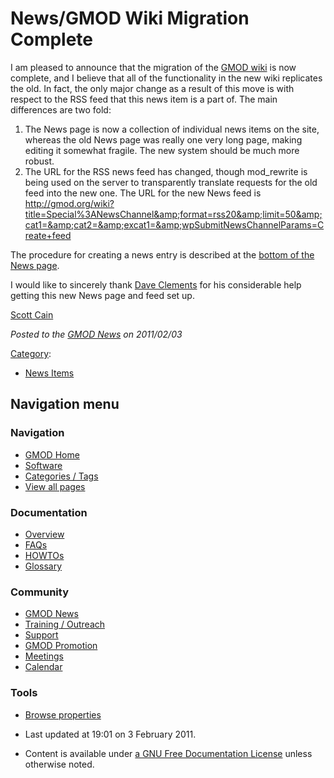 



<span id="top"></span>




# <span dir="auto">News/GMOD Wiki Migration Complete</span>









I am pleased to announce that the migration of the [GMOD
wiki](../Main_Page "Main Page") is now complete, and I believe that all
of the functionality in the new wiki replicates the old. In fact, the
only major change as a result of this move is with respect to the RSS
feed that this news item is a part of. The main differences are two
fold:

1.  The News page is now a collection of individual news items on the
    site, whereas the old News page was really one very long page,
    making editing it somewhat fragile. The new system should be much
    more robust.
2.  The URL for the RSS news feed has changed, though mod_rewrite is
    being used on the server to transparently translate requests for the
    old feed into the new one. The URL for the new News feed is <a
    href="http://gmod.org/wiki?title=Special%3ANewsChannel&amp;format=rss20&amp;limit=50&amp;cat1=&amp;cat2=&amp;excat1=&amp;wpSubmitNewsChannelParams=Create+feed"
    class="external free"
    rel="nofollow">http://gmod.org/wiki?title=Special%3ANewsChannel&amp;format=rss20&amp;limit=50&amp;cat1=&amp;cat2=&amp;excat1=&amp;wpSubmitNewsChannelParams=Create+feed</a>

The procedure for creating a news entry is described at the [bottom of
the News page](../GMOD_News#Adding_a_News_Item "GMOD News").

I would like to sincerely thank [Dave
Clements](../User%3AClements "User%3AClements") for his considerable help
getting this new News page and feed set up.

[Scott Cain](../User%3AScott "User%3AScott")

  



*Posted to the [GMOD News](../GMOD_News "GMOD News") on 2011/02/03*






[Category](../Special%3ACategories "Special%3ACategories"):

- [News Items](../Category%3ANews_Items "Category%3ANews Items")






## Navigation menu







<a href="../Main_Page"
style="background-image: url(../../images/GMOD-cogs.png);"
title="Visit the main page"></a>


### Navigation



- <span id="n-GMOD-Home">[GMOD Home](../Main_Page)</span>
- <span id="n-Software">[Software](../GMOD_Components)</span>
- <span id="n-Categories-.2F-Tags">[Categories /
  Tags](../Categories)</span>
- <span id="n-View-all-pages">[View all
  pages](../Special:AllPages)</span>




### Documentation



- <span id="n-Overview">[Overview](../Overview)</span>
- <span id="n-FAQs">[FAQs](../Category%3AFAQ)</span>
- <span id="n-HOWTOs">[HOWTOs](../Category%3AHOWTO)</span>
- <span id="n-Glossary">[Glossary](../Glossary)</span>




### Community



- <span id="n-GMOD-News">[GMOD News](../GMOD_News)</span>
- <span id="n-Training-.2F-Outreach">[Training /
  Outreach](../Training_and_Outreach)</span>
- <span id="n-Support">[Support](../Support)</span>
- <span id="n-GMOD-Promotion">[GMOD Promotion](../GMOD_Promotion)</span>
- <span id="n-Meetings">[Meetings](../Meetings)</span>
- <span id="n-Calendar">[Calendar](../Calendar)</span>




### Tools

- <span id="t-smwbrowselink"><a href="../Special%253ABrowse/News-2FGMOD_Wiki_Migration_Complete"
  rel="smw-browse">Browse properties</a></span>



- <span id="footer-info-lastmod">Last updated at 19:01 on 3 February
  2011.</span>
<!-- - <span id="footer-info-viewcount">10,361 page views.</span> -->
- <span id="footer-info-copyright">Content is available under
  <a href="http://www.gnu.org/licenses/fdl-1.3.html" class="external"
  rel="nofollow">a GNU Free Documentation License</a> unless otherwise
  noted.</span>

<!-- -->



<!-- -->




